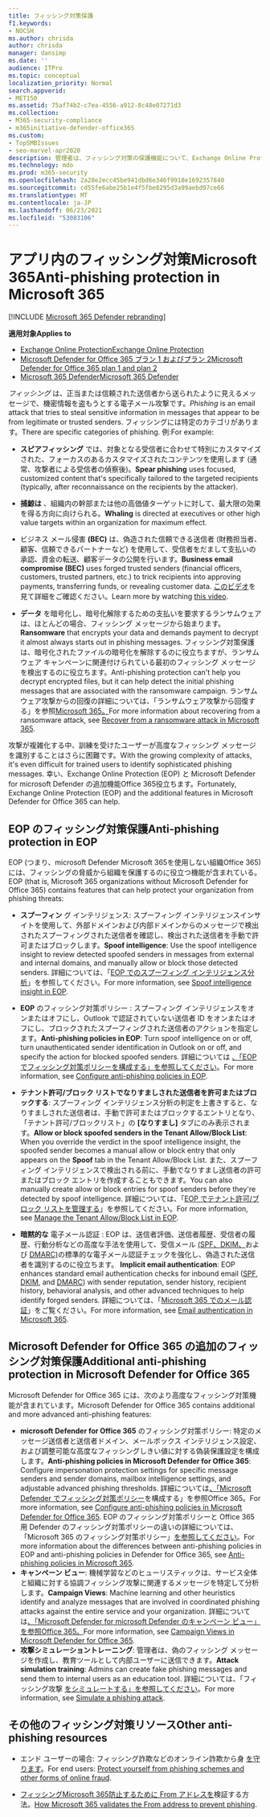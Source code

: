 ```yaml
---
title: フィッシング対策保護
f1.keywords:
- NOCSH
ms.author: chrisda
author: chrisda
manager: dansimp
ms.date: ''
audience: ITPro
ms.topic: conceptual
localization_priority: Normal
search.appverid:
- MET150
ms.assetid: 75af74b2-c7ea-4556-a912-8c48e07271d3
ms.collection:
- M365-security-compliance
- m365initiative-defender-office365
ms.custom:
- TopSMBIssues
- seo-marvel-apr2020
description: 管理者は、フィッシング対策の保護機能について、Exchange Online Protection (EOP) と Microsoft Defender for Office 365。
ms.technology: mdo
ms.prod: m365-security
ms.openlocfilehash: 2a28e2ecc45be941dbd6e346f9918e1692357840
ms.sourcegitcommit: cd55fe6abe25b1e4f5fbe8295d3a99aebd97ce66
ms.translationtype: MT
ms.contentlocale: ja-JP
ms.lasthandoff: 06/23/2021
ms.locfileid: "53083106"
---
```

# <a name="anti-phishing-protection-in-microsoft-365"></a><span data-ttu-id="ecebd-103">アプリ内のフィッシング対策Microsoft 365</span><span class="sxs-lookup"><span data-stu-id="ecebd-103">Anti-phishing protection in Microsoft 365</span></span>

[!INCLUDE [Microsoft 365 Defender rebranding](../includes/microsoft-defender-for-office.md)]

<span data-ttu-id="ecebd-104">**適用対象**</span><span class="sxs-lookup"><span data-stu-id="ecebd-104">**Applies to**</span></span>
- [<span data-ttu-id="ecebd-105">Exchange Online Protection</span><span class="sxs-lookup"><span data-stu-id="ecebd-105">Exchange Online Protection</span></span>](exchange-online-protection-overview.md)
- [<span data-ttu-id="ecebd-106">Microsoft Defender for Office 365 プラン 1 およびプラン 2</span><span class="sxs-lookup"><span data-stu-id="ecebd-106">Microsoft Defender for Office 365 plan 1 and plan 2</span></span>](defender-for-office-365.md)
- [<span data-ttu-id="ecebd-107">Microsoft 365 Defender</span><span class="sxs-lookup"><span data-stu-id="ecebd-107">Microsoft 365 Defender</span></span>](../defender/microsoft-365-defender.md)

<span data-ttu-id="ecebd-108">*フィッシング* は、正当または信頼された送信者から送られたように見えるメッセージで、機密情報を盗もうとする電子メール攻撃です。</span><span class="sxs-lookup"><span data-stu-id="ecebd-108">*Phishing* is an email attack that tries to steal sensitive information in messages that appear to be from legitimate or trusted senders.</span></span> <span data-ttu-id="ecebd-109">フィッシングには特定のカテゴリがあります。</span><span class="sxs-lookup"><span data-stu-id="ecebd-109">There are specific categories of phishing.</span></span> <span data-ttu-id="ecebd-110">例:</span><span class="sxs-lookup"><span data-stu-id="ecebd-110">For example:</span></span>

- <span data-ttu-id="ecebd-111">**スピアフィッシング** では、対象となる受信者に合わせて特別にカスタマイズされた、フォーカスのあるカスタマイズされたコンテンツを使用します (通常、攻撃者による受信者の偵察後)。</span><span class="sxs-lookup"><span data-stu-id="ecebd-111">**Spear phishing** uses focused, customized content that's specifically tailored to the targeted recipients (typically, after reconnaissance on the recipients by the attacker).</span></span>

- <span data-ttu-id="ecebd-112">**捕鯨は** 、組織内の幹部または他の高価値ターゲットに対して、最大限の効果を得る方向に向けられる。</span><span class="sxs-lookup"><span data-stu-id="ecebd-112">**Whaling** is directed at executives or other high value targets within an organization for maximum effect.</span></span>

- <span data-ttu-id="ecebd-113">ビジネス メール侵害 **(BEC)** は、偽造された信頼できる送信者 (財務担当者、顧客、信頼できるパートナーなど) を使用して、受信者をだまして支払いの承認、資金の転送、顧客データの公開を行います。</span><span class="sxs-lookup"><span data-stu-id="ecebd-113">**Business email compromise (BEC)** uses forged trusted senders (financial officers, customers, trusted partners, etc.) to trick recipients into approving payments, transferring funds, or revealing customer data.</span></span> <span data-ttu-id="ecebd-114">[このビデオ](https://www.youtube.com/watch?v=8Kn31h9HwIQ&list=PL3ZTgFEc7LystRja2GnDeUFqk44k7-KXf&index=2)を見て詳細をご確認ください。</span><span class="sxs-lookup"><span data-stu-id="ecebd-114">Learn more by watching [this video](https://www.youtube.com/watch?v=8Kn31h9HwIQ&list=PL3ZTgFEc7LystRja2GnDeUFqk44k7-KXf&index=2).</span></span>

- <span data-ttu-id="ecebd-115">**データ** を暗号化し、暗号化解除するための支払いを要求するランサムウェアは、ほとんどの場合、フィッシング メッセージから始まります。</span><span class="sxs-lookup"><span data-stu-id="ecebd-115">**Ransomware** that encrypts your data and demands payment to decrypt it almost always starts out in phishing messages.</span></span> <span data-ttu-id="ecebd-116">フィッシング対策保護は、暗号化されたファイルの暗号化を解除するのに役立ちますが、ランサムウェア キャンペーンに関連付けられている最初のフィッシング メッセージを検出するのに役立ちます。</span><span class="sxs-lookup"><span data-stu-id="ecebd-116">Anti-phishing protection can't help you decrypt encrypted files, but it can help detect the initial phishing messages that are associated with the ransomware campaign.</span></span> <span data-ttu-id="ecebd-117">ランサムウェア攻撃からの回復の詳細については、「ランサムウェア攻撃から回復する」を参照[Microsoft 365。](recover-from-ransomware.md)</span><span class="sxs-lookup"><span data-stu-id="ecebd-117">For more information about recovering from a ransomware attack, see [Recover from a ransomware attack in Microsoft 365](recover-from-ransomware.md).</span></span>

<span data-ttu-id="ecebd-118">攻撃が複雑化する中、訓練を受けたユーザーが高度なフィッシング メッセージを識別することはさらに困難です。</span><span class="sxs-lookup"><span data-stu-id="ecebd-118">With the growing complexity of attacks, it's even difficult for trained users to identify sophisticated phishing messages.</span></span> <span data-ttu-id="ecebd-119">幸い、Exchange Online Protection (EOP) と Microsoft Defender for microsoft Defender の追加機能Office 365役立ちます。</span><span class="sxs-lookup"><span data-stu-id="ecebd-119">Fortunately, Exchange Online Protection (EOP) and the additional features in Microsoft Defender for Office 365 can help.</span></span>

## <a name="anti-phishing-protection-in-eop"></a><span data-ttu-id="ecebd-120">EOP のフィッシング対策保護</span><span class="sxs-lookup"><span data-stu-id="ecebd-120">Anti-phishing protection in EOP</span></span>

<span data-ttu-id="ecebd-121">EOP (つまり、microsoft Defender Microsoft 365を使用しない組織Office 365) には、フィッシングの脅威から組織を保護するのに役立つ機能が含まれている。</span><span class="sxs-lookup"><span data-stu-id="ecebd-121">EOP (that is, Microsoft 365 organizations without Microsoft Defender for Office 365) contains features that can help protect your organization from phishing threats:</span></span>

- <span data-ttu-id="ecebd-122">**スプーフィン** グ インテリジェンス: スプーフィング インテリジェンスインサイトを使用して、外部ドメインおよび内部ドメインからのメッセージで検出されたスプーフィングされた送信者を確認し、検出された送信者を手動で許可またはブロックします。</span><span class="sxs-lookup"><span data-stu-id="ecebd-122">**Spoof intelligence**: Use the spoof intelligence insight to review detected spoofed senders in messages from external and internal domains, and manually allow or block those detected senders.</span></span> <span data-ttu-id="ecebd-123">詳細については、「[EOP でのスプーフィング インテリジェンス分析](learn-about-spoof-intelligence.md)」を参照してください。</span><span class="sxs-lookup"><span data-stu-id="ecebd-123">For more information, see [Spoof intelligence insight in EOP](learn-about-spoof-intelligence.md).</span></span>

- <span data-ttu-id="ecebd-124">**EOP** のフィッシング対策ポリシー : スプーフィング インテリジェンスをオンまたはオフにし、Outlook で認証されていない送信者 ID をオンまたはオフにし、ブロックされたスプーフィングされた送信者のアクションを指定します。</span><span class="sxs-lookup"><span data-stu-id="ecebd-124">**Anti-phishing policies in EOP**: Turn spoof intelligence on or off, turn unauthenticated sender identification in Outlook on or off, and specify the action for blocked spoofed senders.</span></span> <span data-ttu-id="ecebd-125">詳細については [、「EOP でフィッシング対策ポリシーを構成する」を参照してください](configure-anti-phishing-policies-eop.md)。</span><span class="sxs-lookup"><span data-stu-id="ecebd-125">For more information, see [Configure anti-phishing policies in EOP](configure-anti-phishing-policies-eop.md).</span></span>

- <span data-ttu-id="ecebd-126">**テナント許可/ブロック リストでなりすましされた送信者を許可またはブロックする**: スプーフィング インテリジェンス分析の判定を上書きすると、なりすましされた送信者は、手動で許可またはブロックするエントリとなり、「テナント許可/ブロックリスト」の **[なりすまし]** タブにのみ表示されます。</span><span class="sxs-lookup"><span data-stu-id="ecebd-126">**Allow or block spoofed senders in the Tenant Allow/Block List**: When you override the verdict in the spoof intelligence insight, the spoofed sender becomes a manual allow or block entry that only appears on the **Spoof** tab in the Tenant Allow/Block List.</span></span> <span data-ttu-id="ecebd-127">また、スプーフィング インテリジェンスで検出される前に、手動でなりすまし送信者の許可またはブロック エントリを作成することもできます。</span><span class="sxs-lookup"><span data-stu-id="ecebd-127">You can also manually create allow or block entries for spoof senders before they're detected by spoof intelligence.</span></span> <span data-ttu-id="ecebd-128">詳細については、「[EOP でテナント許可/ブロック リストを管理する](tenant-allow-block-list.md)」を参照してください。</span><span class="sxs-lookup"><span data-stu-id="ecebd-128">For more information, see [Manage the Tenant Allow/Block List in EOP](tenant-allow-block-list.md).</span></span>

- <span data-ttu-id="ecebd-129">**暗黙的な** 電子メール認証 : EOP は、送信者評価、送信者履歴、受信者の履歴、行動分析などの高度な手法を使用して、受信メール [(SPF、DKIM、](set-up-spf-in-office-365-to-help-prevent-spoofing.md)および [DMARC)](use-dmarc-to-validate-email.md)の標準的な電子メール認証チェックを強化し、偽造された送信者を識別するのに役立ちます。 [](use-dkim-to-validate-outbound-email.md)</span><span class="sxs-lookup"><span data-stu-id="ecebd-129">**Implicit email authentication**: EOP enhances standard email authentication checks for inbound email ([SPF](set-up-spf-in-office-365-to-help-prevent-spoofing.md), [DKIM](use-dkim-to-validate-outbound-email.md), and [DMARC](use-dmarc-to-validate-email.md)) with sender reputation, sender history, recipient history, behavioral analysis, and other advanced techniques to help identify forged senders.</span></span> <span data-ttu-id="ecebd-130">詳細については、「[Microsoft 365 でのメール認証](email-validation-and-authentication.md)」をご覧ください。</span><span class="sxs-lookup"><span data-stu-id="ecebd-130">For more information, see [Email authentication in Microsoft 365](email-validation-and-authentication.md).</span></span>

## <a name="additional-anti-phishing-protection-in-microsoft-defender-for-office-365"></a><span data-ttu-id="ecebd-131">Microsoft Defender for Office 365 の追加のフィッシング対策保護</span><span class="sxs-lookup"><span data-stu-id="ecebd-131">Additional anti-phishing protection in Microsoft Defender for Office 365</span></span>

<span data-ttu-id="ecebd-132">Microsoft Defender for Office 365 には、次のより高度なフィッシング対策機能が含まれています。</span><span class="sxs-lookup"><span data-stu-id="ecebd-132">Microsoft Defender for Office 365 contains additional and more advanced anti-phishing features:</span></span>

- <span data-ttu-id="ecebd-133">**microsoft Defender for Office 365** のフィッシング対策ポリシー: 特定のメッセージ送信者と送信者ドメイン、メールボックス インテリジェンス設定、および調整可能な高度なフィッシングしきい値に対する偽装保護設定を構成します。</span><span class="sxs-lookup"><span data-stu-id="ecebd-133">**Anti-phishing policies in Microsoft Defender for Office 365**: Configure impersonation protection settings for specific message senders and sender domains, mailbox intelligence settings, and adjustable advanced phishing thresholds.</span></span> <span data-ttu-id="ecebd-134">詳細については[、「Microsoft Defender でフィッシング対策ポリシー](configure-mdo-anti-phishing-policies.md)を構成する」を参照Office 365。</span><span class="sxs-lookup"><span data-stu-id="ecebd-134">For more information, see [Configure anti-phishing policies in Microsoft Defender for Office 365](configure-mdo-anti-phishing-policies.md).</span></span> <span data-ttu-id="ecebd-135">EOP のフィッシング対策ポリシーと Office 365 用 Defender のフィッシング対策ポリシーの違いの詳細については、「Microsoft 365 のフィッシング対策ポリシー」[を参照してください](set-up-anti-phishing-policies.md)。</span><span class="sxs-lookup"><span data-stu-id="ecebd-135">For more information about the differences between anti-phishing policies in EOP and anti-phishing policies in Defender for Office 365, see [Anti-phishing policies in Microsoft 365](set-up-anti-phishing-policies.md).</span></span>
- <span data-ttu-id="ecebd-136">**キャンペーン ビュー**: 機械学習などのヒューリスティックは、サービス全体と組織に対する協調フィッシング攻撃に関連するメッセージを特定して分析します。</span><span class="sxs-lookup"><span data-stu-id="ecebd-136">**Campaign Views**: Machine learning and other heuristics identify and analyze messages that are involved in coordinated phishing attacks against the entire service and your organization.</span></span> <span data-ttu-id="ecebd-137">詳細については[、「Microsoft Defender for microsoft Defender のキャンペーン ビュー」を参照Office 365。](campaigns.md)</span><span class="sxs-lookup"><span data-stu-id="ecebd-137">For more information, see [Campaign Views in Microsoft Defender for Office 365](campaigns.md).</span></span>
- <span data-ttu-id="ecebd-138">**攻撃シミュレーショントレーニング**: 管理者は、偽のフィッシング メッセージを作成し、教育ツールとして内部ユーザーに送信できます。</span><span class="sxs-lookup"><span data-stu-id="ecebd-138">**Attack simulation training**: Admins can create fake phishing messages and send them to internal users as an education tool.</span></span> <span data-ttu-id="ecebd-139">詳細については、「フィッシング攻撃 [をシミュレートする」を参照してください](attack-simulation-training.md)。</span><span class="sxs-lookup"><span data-stu-id="ecebd-139">For more information, see [Simulate a phishing attack](attack-simulation-training.md).</span></span>

## <a name="other-anti-phishing-resources"></a><span data-ttu-id="ecebd-140">その他のフィッシング対策リソース</span><span class="sxs-lookup"><span data-stu-id="ecebd-140">Other anti-phishing resources</span></span>

- <span data-ttu-id="ecebd-141">エンド ユーザーの場合: フィッシング詐欺などのオンライン詐欺から身 [を守ります](https://support.microsoft.com/office/be0de46a-29cd-4c59-aaaf-136cf177d593)。</span><span class="sxs-lookup"><span data-stu-id="ecebd-141">For end users: [Protect yourself from phishing schemes and other forms of online fraud](https://support.microsoft.com/office/be0de46a-29cd-4c59-aaaf-136cf177d593).</span></span>

- <span data-ttu-id="ecebd-142">[フィッシングMicrosoft 365防止するために From アドレスを](how-office-365-validates-the-from-address.md)検証する方法。</span><span class="sxs-lookup"><span data-stu-id="ecebd-142">[How Microsoft 365 validates the From address to prevent phishing](how-office-365-validates-the-from-address.md).</span></span>
